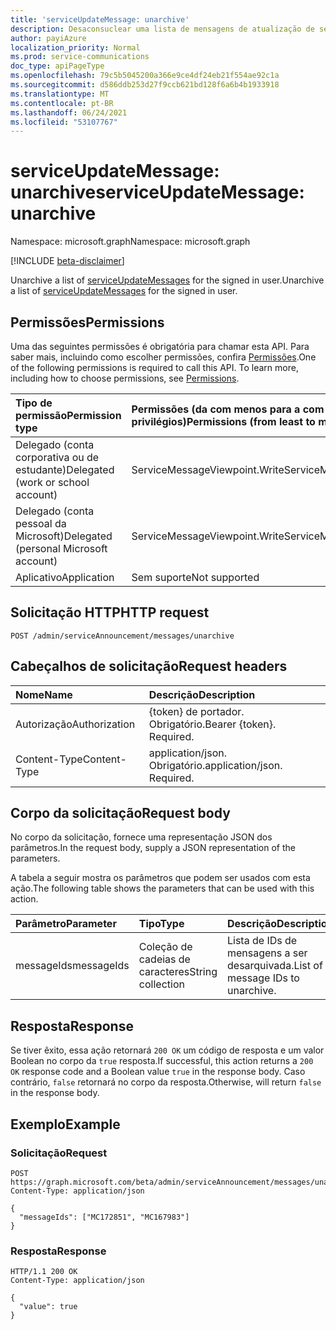 ```yaml
---
title: 'serviceUpdateMessage: unarchive'
description: Desaconsuclear uma lista de mensagens de atualização de serviço para o usuário in-loco.
author: payiAzure
localization_priority: Normal
ms.prod: service-communications
doc_type: apiPageType
ms.openlocfilehash: 79c5b5045200a366e9ce4df24eb21f554ae92c1a
ms.sourcegitcommit: d586ddb253d27f9ccb621bd128f6a6b4b1933918
ms.translationtype: MT
ms.contentlocale: pt-BR
ms.lasthandoff: 06/24/2021
ms.locfileid: "53107767"
---
```

# <a name="serviceupdatemessage-unarchive"></a><span data-ttu-id="9797a-103">serviceUpdateMessage: unarchive</span><span class="sxs-lookup"><span data-stu-id="9797a-103">serviceUpdateMessage: unarchive</span></span>
<span data-ttu-id="9797a-104">Namespace: microsoft.graph</span><span class="sxs-lookup"><span data-stu-id="9797a-104">Namespace: microsoft.graph</span></span>

[!INCLUDE [beta-disclaimer](../../includes/beta-disclaimer.md)]

<span data-ttu-id="9797a-105">Unarchive a list of [serviceUpdateMessages](../resources/serviceupdatemessage.md) for the signed in user.</span><span class="sxs-lookup"><span data-stu-id="9797a-105">Unarchive a list of [serviceUpdateMessages](../resources/serviceupdatemessage.md) for the signed in user.</span></span>

## <a name="permissions"></a><span data-ttu-id="9797a-106">Permissões</span><span class="sxs-lookup"><span data-stu-id="9797a-106">Permissions</span></span>
<span data-ttu-id="9797a-p101">Uma das seguintes permissões é obrigatória para chamar esta API. Para saber mais, incluindo como escolher permissões, confira [Permissões](/graph/permissions-reference).</span><span class="sxs-lookup"><span data-stu-id="9797a-p101">One of the following permissions is required to call this API. To learn more, including how to choose permissions, see [Permissions](/graph/permissions-reference).</span></span>

|<span data-ttu-id="9797a-109">Tipo de permissão</span><span class="sxs-lookup"><span data-stu-id="9797a-109">Permission type</span></span>|<span data-ttu-id="9797a-110">Permissões (da com menos para a com mais privilégios)</span><span class="sxs-lookup"><span data-stu-id="9797a-110">Permissions (from least to most privileged)</span></span>|
|:---|:---|
|<span data-ttu-id="9797a-111">Delegado (conta corporativa ou de estudante)</span><span class="sxs-lookup"><span data-stu-id="9797a-111">Delegated (work or school account)</span></span>|<span data-ttu-id="9797a-112">ServiceMessageViewpoint.Write</span><span class="sxs-lookup"><span data-stu-id="9797a-112">ServiceMessageViewpoint.Write</span></span>|
|<span data-ttu-id="9797a-113">Delegado (conta pessoal da Microsoft)</span><span class="sxs-lookup"><span data-stu-id="9797a-113">Delegated (personal Microsoft account)</span></span>|<span data-ttu-id="9797a-114">ServiceMessageViewpoint.Write</span><span class="sxs-lookup"><span data-stu-id="9797a-114">ServiceMessageViewpoint.Write</span></span>|
|<span data-ttu-id="9797a-115">Aplicativo</span><span class="sxs-lookup"><span data-stu-id="9797a-115">Application</span></span>|<span data-ttu-id="9797a-116">Sem suporte</span><span class="sxs-lookup"><span data-stu-id="9797a-116">Not supported</span></span>|

## <a name="http-request"></a><span data-ttu-id="9797a-117">Solicitação HTTP</span><span class="sxs-lookup"><span data-stu-id="9797a-117">HTTP request</span></span>

<!-- {
  "blockType": "ignored"
}
-->
``` http
POST /admin/serviceAnnouncement/messages/unarchive
```

## <a name="request-headers"></a><span data-ttu-id="9797a-118">Cabeçalhos de solicitação</span><span class="sxs-lookup"><span data-stu-id="9797a-118">Request headers</span></span>
|<span data-ttu-id="9797a-119">Nome</span><span class="sxs-lookup"><span data-stu-id="9797a-119">Name</span></span>|<span data-ttu-id="9797a-120">Descrição</span><span class="sxs-lookup"><span data-stu-id="9797a-120">Description</span></span>|
|:---|:---|
|<span data-ttu-id="9797a-121">Autorização</span><span class="sxs-lookup"><span data-stu-id="9797a-121">Authorization</span></span>|<span data-ttu-id="9797a-p102">{token} de portador. Obrigatório.</span><span class="sxs-lookup"><span data-stu-id="9797a-p102">Bearer {token}. Required.</span></span>|
|<span data-ttu-id="9797a-124">Content-Type</span><span class="sxs-lookup"><span data-stu-id="9797a-124">Content-Type</span></span>|<span data-ttu-id="9797a-p103">application/json. Obrigatório.</span><span class="sxs-lookup"><span data-stu-id="9797a-p103">application/json. Required.</span></span>|

## <a name="request-body"></a><span data-ttu-id="9797a-127">Corpo da solicitação</span><span class="sxs-lookup"><span data-stu-id="9797a-127">Request body</span></span>
<span data-ttu-id="9797a-128">No corpo da solicitação, fornece uma representação JSON dos parâmetros.</span><span class="sxs-lookup"><span data-stu-id="9797a-128">In the request body, supply a JSON representation of the parameters.</span></span>

<span data-ttu-id="9797a-129">A tabela a seguir mostra os parâmetros que podem ser usados com esta ação.</span><span class="sxs-lookup"><span data-stu-id="9797a-129">The following table shows the parameters that can be used with this action.</span></span>

|<span data-ttu-id="9797a-130">Parâmetro</span><span class="sxs-lookup"><span data-stu-id="9797a-130">Parameter</span></span>|<span data-ttu-id="9797a-131">Tipo</span><span class="sxs-lookup"><span data-stu-id="9797a-131">Type</span></span>|<span data-ttu-id="9797a-132">Descrição</span><span class="sxs-lookup"><span data-stu-id="9797a-132">Description</span></span>|
|:---|:---|:---|
|<span data-ttu-id="9797a-133">messageIds</span><span class="sxs-lookup"><span data-stu-id="9797a-133">messageIds</span></span>|<span data-ttu-id="9797a-134">Coleção de cadeias de caracteres</span><span class="sxs-lookup"><span data-stu-id="9797a-134">String collection</span></span>|<span data-ttu-id="9797a-135">Lista de IDs de mensagens a ser desarquivada.</span><span class="sxs-lookup"><span data-stu-id="9797a-135">List of message IDs to unarchive.</span></span>|

## <a name="response"></a><span data-ttu-id="9797a-136">Resposta</span><span class="sxs-lookup"><span data-stu-id="9797a-136">Response</span></span>

<span data-ttu-id="9797a-137">Se tiver êxito, essa ação retornará `200 OK` um código de resposta e um valor Boolean no corpo da `true` resposta.</span><span class="sxs-lookup"><span data-stu-id="9797a-137">If successful, this action returns a `200 OK` response code and a Boolean value `true` in the response body.</span></span> <span data-ttu-id="9797a-138">Caso contrário, `false` retornará no corpo da resposta.</span><span class="sxs-lookup"><span data-stu-id="9797a-138">Otherwise, will return `false` in the response body.</span></span>

## <a name="example"></a><span data-ttu-id="9797a-139">Exemplo</span><span class="sxs-lookup"><span data-stu-id="9797a-139">Example</span></span>

### <a name="request"></a><span data-ttu-id="9797a-140">Solicitação</span><span class="sxs-lookup"><span data-stu-id="9797a-140">Request</span></span>
<!-- {
  "blockType": "request",
  "name": "serviceupdatemessage_unarchive"
}
-->
``` http
POST https://graph.microsoft.com/beta/admin/serviceAnnouncement/messages/unarchive
Content-Type: application/json

{
  "messageIds": ["MC172851", "MC167983"]
}
```


### <a name="response"></a><span data-ttu-id="9797a-141">Resposta</span><span class="sxs-lookup"><span data-stu-id="9797a-141">Response</span></span>
<!-- {
  "blockType": "response",
  "truncated": true,
  "@odata.type": "string"
}
-->
``` http
HTTP/1.1 200 OK
Content-Type: application/json

{
  "value": true
}
```